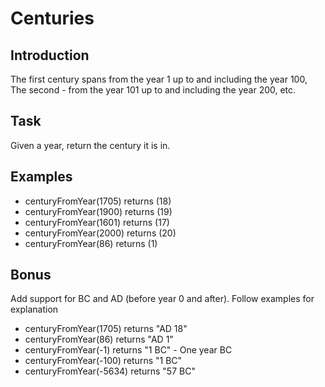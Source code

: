 # Centuries

## Introduction

The first century spans from the year 1 up to and including the year 100, The second - from the year 101 up to and including the year 200, etc.

## Task

Given a year, return the century it is in.

## Examples

- centuryFromYear(1705) returns (18)
- centuryFromYear(1900) returns (19)
- centuryFromYear(1601) returns (17)
- centuryFromYear(2000) returns (20)
- centuryFromYear(86) returns (1)

## Bonus

Add support for BC and AD (before year 0 and after). Follow examples for explanation

- centuryFromYear(1705) returns "AD 18"
- centuryFromYear(86) returns "AD 1"
- centuryFromYear(-1) returns "1 BC" - One year BC
- centuryFromYear(-100) returns "1 BC"
- centuryFromYear(-5634) returns "57 BC"
